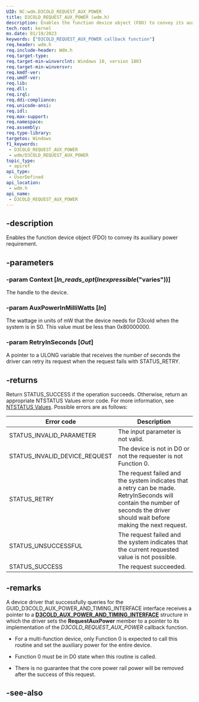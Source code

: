 ```yaml
---
UID: NC:wdm.D3COLD_REQUEST_AUX_POWER
title: D3COLD_REQUEST_AUX_POWER (wdm.h)
description: Enables the function device object (FDO) to convey its auxiliary power requirement.
tech.root: kernel
ms.date: 01/19/2023
keywords: ["D3COLD_REQUEST_AUX_POWER callback function"]
req.header: wdm.h
req.include-header: Wdm.h
req.target-type: 
req.target-min-winverclnt: Windows 10, version 1803
req.target-min-winversvr: 
req.kmdf-ver: 
req.umdf-ver: 
req.lib: 
req.dll: 
req.irql: 
req.ddi-compliance: 
req.unicode-ansi: 
req.idl: 
req.max-support: 
req.namespace: 
req.assembly: 
req.type-library: 
targetos: Windows
f1_keywords:
 - D3COLD_REQUEST_AUX_POWER
 - wdm/D3COLD_REQUEST_AUX_POWER
topic_type:
 - apiref
api_type:
 - UserDefined
api_location:
 - wdm.h
api_name:
 - D3COLD_REQUEST_AUX_POWER
---
```


## -description

Enables the function device object (FDO) to convey its auxiliary power requirement.

## -parameters

### -param Context [_In_reads_opt_(_Inexpressible_("varies"))]

The handle to the device.

### -param AuxPowerInMilliWatts [_In_]

The wattage in units of mW that the device needs for D3cold when the system is in S0. This value must be less than 0x80000000.

### -param RetryInSeconds [_Out_]

A pointer to a ULONG variable that receives the number of seconds the driver can retry its request when the request fails with STATUS_RETRY.

## -returns

Return STATUS_SUCCESS if the operation succeeds. Otherwise, return an appropriate NTSTATUS Values error code. For more information, see [NTSTATUS Values](/windows-hardware/drivers/kernel/ntstatus-values). Possible errors are as follows:

| Error code | Description |
|---|---|
| STATUS_INVALID_PARAMETER | The input parameter is not valid. |
| STATUS_INVALID_DEVICE_REQUEST | The device is not in D0 or not the requester is not Function 0. |
| STATUS_RETRY | The request failed and the system indicates that a retry can be made. RetryInSeconds will contain the number of seconds the driver should wait before making the next request. |
| STATUS_UNSUCCESSFUL | The request failed and the system indicates that the current requested value is not possible. |
| STATUS_SUCCESS | The request succeeded. |

## -remarks

A device driver that successfully queries for the GUID_D3COLD_AUX_POWER_AND_TIMING_INTERFACE interface receives a pointer to a [**D3COLD_AUX_POWER_AND_TIMING_INTERFACE**](ns-wdm-_d3cold_aux_power_and_timing_interface.md) structure in which the driver sets the **RequestAuxPower** member to a pointer to its implementation of the _D3COLD_REQUEST_AUX_POWER_ callback function.

- For a multi-function device, only Function 0 is expected to call this routine and set the auxiliary power for the entire device.

- Function 0 must be in D0 state when this routine is called.

- There is no guarantee that the core power rail power will be removed after the success of this request.

## -see-also
